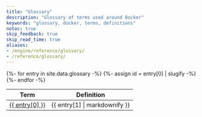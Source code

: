 ```yaml
---
title: "Glossary"
description: "Glossary of terms used around Docker"
keywords: "glossary, docker, terms, definitions"
notoc: true
skip_feedback: true
skip_read_time: true
aliases:
- /engine/reference/glossary/
- /reference/glossary/
---
```

<!--
To edit/add/remove glossary entries, visit the YAML file at:
https://github.com/docker/docs/blob/main/_data/glossary.yaml

To get a specific entry while writing a page in the docs, enter Liquid text
like so:
{{ site.data.glossary["aufs"] }}
-->
<table>
  <thead>
    <tr><th>Term</th><th>Definition</th></tr>
  </thead>
  <tbody>
  {%- for entry in site.data.glossary -%}
    {%- assign id = entry[0] | slugify -%}
    <tr>
      <td><a class="glossary" id="{{ id }}" href="#{{ id }}">{{ entry[0] }}</a></td>
      <td>{{ entry[1] | markdownify }}</td>
    </tr>
  {%- endfor -%}
  </tbody>
</table>
